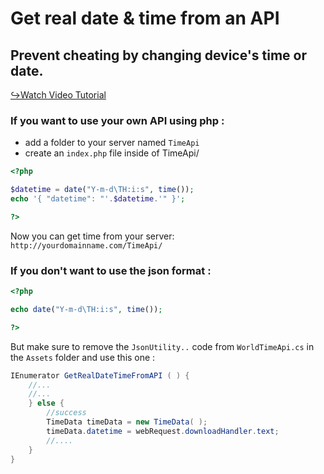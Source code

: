 # Get real date & time from an API 
## Prevent cheating by changing device's time or date.

[↪Watch Video Tutorial ](https://www.youtube.com/watch?v=uJK1ajLaq6I)

### If you want to use your own API using php :
- add a folder to your server named `TimeApi` 
- create an `index.php` file inside of TimeApi/ 
```php
<?php

$datetime = date("Y-m-d\TH:i:s", time());
echo '{ "datetime": "'.$datetime.'" }';

?>
```

Now you can get time from your server:
`http://yourdomainname.com/TimeApi/`

### If you don't want to use the json format :
```php
<?php

echo date("Y-m-d\TH:i:s", time());

?>
```
But make sure to remove the `JsonUtility..` code from `WorldTimeApi.cs` in the `Assets` folder and use this one :
```c#
IEnumerator GetRealDateTimeFromAPI ( ) {
	//...
	//...
	} else {
		//success
		TimeData timeData = new TimeData( );
		timeData.datetime = webRequest.downloadHandler.text;
		//....
	}
}
```
